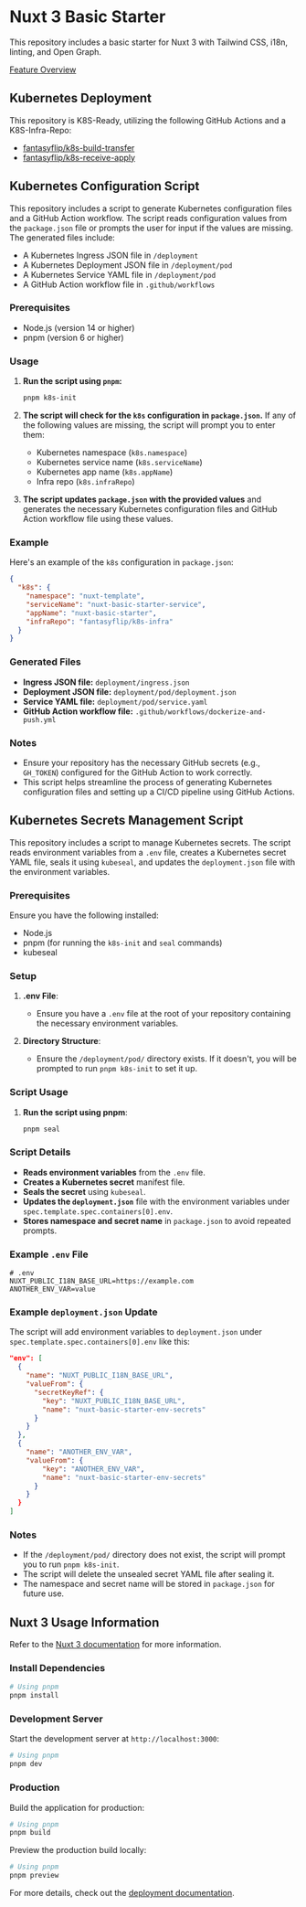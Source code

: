 # Nuxt 3 Basic Starter

This repository includes a basic starter for Nuxt 3 with Tailwind CSS, i18n, linting, and Open Graph.

[Feature Overview](https://nuxt-basic.fantasyflip.de)

## Kubernetes Deployment

This repository is K8S-Ready, utilizing the following GitHub Actions and a K8S-Infra-Repo:

- [fantasyflip/k8s-build-transfer](https://github.com/fantasyflip/k8s-build-transfer)
- [fantasyflip/k8s-receive-apply](https://github.com/fantasyflip/k8s-receive-apply)

## Kubernetes Configuration Script

This repository includes a script to generate Kubernetes configuration files and a GitHub Action workflow. The script reads configuration values from the `package.json` file or prompts the user for input if the values are missing. The generated files include:

- A Kubernetes Ingress JSON file in `/deployment`
- A Kubernetes Deployment JSON file in `/deployment/pod`
- A Kubernetes Service YAML file in `/deployment/pod`
- A GitHub Action workflow file in `.github/workflows`

### Prerequisites

- Node.js (version 14 or higher)
- pnpm (version 6 or higher)

### Usage

1. **Run the script using `pnpm`:**

   ```bash
   pnpm k8s-init
   ```

2. **The script will check for the `k8s` configuration in `package.json`.** If any of the following values are missing, the script will prompt you to enter them:

   - Kubernetes namespace (`k8s.namespace`)
   - Kubernetes service name (`k8s.serviceName`)
   - Kubernetes app name (`k8s.appName`)
   - Infra repo (`k8s.infraRepo`)

3. **The script updates `package.json` with the provided values** and generates the necessary Kubernetes configuration files and GitHub Action workflow file using these values.

### Example

Here's an example of the `k8s` configuration in `package.json`:

```json
{
  "k8s": {
    "namespace": "nuxt-template",
    "serviceName": "nuxt-basic-starter-service",
    "appName": "nuxt-basic-starter",
    "infraRepo": "fantasyflip/k8s-infra"
  }
}
```

### Generated Files

- **Ingress JSON file:** `deployment/ingress.json`
- **Deployment JSON file:** `deployment/pod/deployment.json`
- **Service YAML file:** `deployment/pod/service.yaml`
- **GitHub Action workflow file:** `.github/workflows/dockerize-and-push.yml`

### Notes

- Ensure your repository has the necessary GitHub secrets (e.g., `GH_TOKEN`) configured for the GitHub Action to work correctly.
- This script helps streamline the process of generating Kubernetes configuration files and setting up a CI/CD pipeline using GitHub Actions.

## Kubernetes Secrets Management Script

This repository includes a script to manage Kubernetes secrets. The script reads environment variables from a `.env` file, creates a Kubernetes secret YAML file, seals it using `kubeseal`, and updates the `deployment.json` file with the environment variables.

### Prerequisites

Ensure you have the following installed:

- Node.js
- pnpm (for running the `k8s-init` and `seal` commands)
- kubeseal

### Setup

1. **.env File**:

   - Ensure you have a `.env` file at the root of your repository containing the necessary environment variables.

2. **Directory Structure**:
   - Ensure the `/deployment/pod/` directory exists. If it doesn't, you will be prompted to run `pnpm k8s-init` to set it up.

### Script Usage

1. **Run the script using pnpm**:
   ```bash
   pnpm seal
   ```

### Script Details

- **Reads environment variables** from the `.env` file.
- **Creates a Kubernetes secret** manifest file.
- **Seals the secret** using `kubeseal`.
- **Updates the `deployment.json`** file with the environment variables under `spec.template.spec.containers[0].env`.
- **Stores namespace and secret name** in `package.json` to avoid repeated prompts.

### Example `.env` File

```env
# .env
NUXT_PUBLIC_I18N_BASE_URL=https://example.com
ANOTHER_ENV_VAR=value
```

### Example `deployment.json` Update

The script will add environment variables to `deployment.json` under `spec.template.spec.containers[0].env` like this:

```json
"env": [
  {
    "name": "NUXT_PUBLIC_I18N_BASE_URL",
    "valueFrom": {
      "secretKeyRef": {
        "key": "NUXT_PUBLIC_I18N_BASE_URL",
        "name": "nuxt-basic-starter-env-secrets"
      }
    }
  },
  {
    "name": "ANOTHER_ENV_VAR",
    "valueFrom": {
        "key": "ANOTHER_ENV_VAR",
        "name": "nuxt-basic-starter-env-secrets"
      }
    }
  }
]
```

### Notes

- If the `/deployment/pod/` directory does not exist, the script will prompt you to run `pnpm k8s-init`.
- The script will delete the unsealed secret YAML file after sealing it.
- The namespace and secret name will be stored in `package.json` for future use.

## Nuxt 3 Usage Information

Refer to the [Nuxt 3 documentation](https://nuxt.com/docs/getting-started/introduction) for more information.

### Install Dependencies

```bash
# Using pnpm
pnpm install
```

### Development Server

Start the development server at `http://localhost:3000`:

```bash
# Using pnpm
pnpm dev
```

### Production

Build the application for production:

```bash
# Using pnpm
pnpm build
```

Preview the production build locally:

```bash
# Using pnpm
pnpm preview
```

For more details, check out the [deployment documentation](https://nuxt.com/docs/getting-started/deployment).
